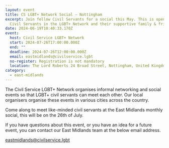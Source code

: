 ```yaml
---
layout: event
title: CS LGBT+ Network Social – Nottingham
excerpt: Join fellow Civil Servants for a social this May. This is open to all
  Civil Servants in the LGBT+ Network and their supportive family & friends
date: 2024-06-19T10:40:33.170Z
event:
  host: Civil Service LGBT+ Network
  start: 2024-07-26T17:00:00.000Z
  end: ""
  deadline: 2024-07-26T12:00:00.000Z
  email: eastmidlands@civilservice.lgbt
  no-register: Registration is not mandatory
  location: The Lord Roberts 24 Broad Street, Nottingham, United Kingdom
category:
  - east-midlands
---
```

The Civil Service LGBT+ Network organises informal networking and social events so that LGBT+ civil servants can meet each other. Our local organisers organise these events in various cities across the country.

Come along to meet like-minded civil servants at the East Midlands monthly social, this will be on the 26th of July.

If you have questions about this event, or you have an idea for a future event, you can contact our East Midlands team at the below email address.

[eastmidlands@civilservice.lgbt](mailto:eastmidlands@civilservice.lgbt)